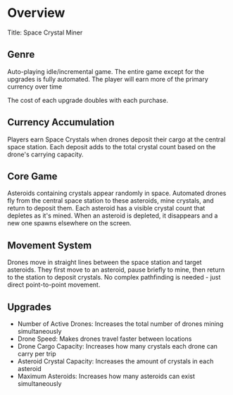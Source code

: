 # Overview
Title: Space Crystal Miner

## Genre
Auto-playing idle/incremental game. The entire game except for the upgrades is fully automated. The player will earn more of the primary currency over time

The cost of each upgrade doubles with each purchase.

## Currency Accumulation
Players earn Space Crystals when drones deposit their cargo at the central space station. Each deposit adds to the total crystal count based on the drone's carrying capacity.

## Core Game
Asteroids containing crystals appear randomly in space. Automated drones fly from the central space station to these asteroids, mine crystals, and return to deposit them. Each asteroid has a visible crystal count that depletes as it's mined. When an asteroid is depleted, it disappears and a new one spawns elsewhere on the screen.

## Movement System
Drones move in straight lines between the space station and target asteroids. They first move to an asteroid, pause briefly to mine, then return to the station to deposit crystals. No complex pathfinding is needed - just direct point-to-point movement.

## Upgrades
- Number of Active Drones: Increases the total number of drones mining simultaneously
- Drone Speed: Makes drones travel faster between locations
- Drone Cargo Capacity: Increases how many crystals each drone can carry per trip
- Asteroid Crystal Capacity: Increases the amount of crystals in each asteroid
- Maximum Asteroids: Increases how many asteroids can exist simultaneously
